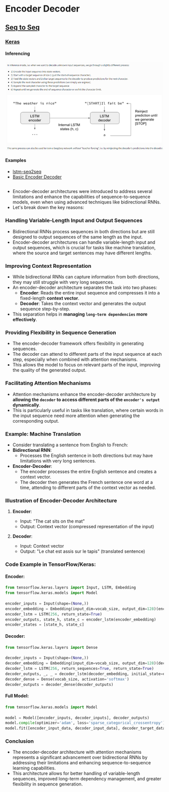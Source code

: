 # Encoder Decoder

## [Seq to Seq](https://jalammar.github.io/visualizing-neural-machine-translation-mechanics-of-seq2seq-models-with-attention/)
### [Keras](https://blog.keras.io/a-ten-minute-introduction-to-sequence-to-sequence-learning-in-keras.html)
#### Inferencing
<img src="inferencing.png">

#### Examples
- [lstm-seq2seq](https://github.com/bond005/seq2seq)
- [Basic Encoder Decoder](https://colab.research.google.com/github/kmkarakaya/ML_tutorials/blob/master/seq2seq_Part_C_Basic_Encoder_Decoder.ipynb)
## 
- Encoder-decoder architectures were introduced to address several limitations and enhance the capabilities of sequence-to-sequence models, even when using advanced techniques like bidirectional RNNs. 
- Let's break down the key reasons:

### Handling Variable-Length Input and Output Sequences
- Bidirectional RNNs process sequences in both directions but are still designed to output sequences of the same length as the input. 
- Encoder-decoder architectures can handle variable-length input and output sequences, which is crucial for tasks like machine translation, where the source and target sentences may have different lengths.

### Improving Context Representation
- While bidirectional RNNs can capture information from both directions, they may still struggle with very long sequences. 
- An encoder-decoder architecture separates the task into two phases:
  - **Encoder**: Reads the entire input sequence and compresses it into a fixed-length **context vector**.
  - **Decoder**: Takes the context vector and generates the output sequence step-by-step. 
- This separation helps in **managing `long-term dependencies` more effectively**.

### **Providing Flexibility in Sequence Generation**
- The encoder-decoder framework offers flexibility in generating sequences. 
- The decoder can attend to different parts of the input sequence at each step, especially when combined with attention mechanisms. 
- This allows the model to focus on relevant parts of the input, improving the quality of the generated output.

### **Facilitating Attention Mechanisms**
- Attention mechanisms enhance the encoder-decoder architecture by **allowing the `decoder` to access different parts of the `encoder's output` dynamically**. 
- This is particularly useful in tasks like translation, where certain words in the input sequence need more attention when generating the corresponding output.

### **Example: Machine Translation**
- Consider translating a sentence from English to French:
- **Bidirectional RNN**: 
  - Processes the English sentence in both directions but may have limitations with very long sentences.
- **Encoder-Decoder**: 
  - The encoder processes the entire English sentence and creates a context vector. 
  - The decoder then generates the French sentence one word at a time, attending to different parts of the context vector as needed.

### **Illustration of Encoder-Decoder Architecture**
1. **Encoder**: 
   - Input: "The cat sits on the mat"
   - Output: Context vector (compressed representation of the input)

2. **Decoder**:
   - Input: Context vector
   - Output: "Le chat est assis sur le tapis" (translated sentence)

### **Code Example in TensorFlow/Keras:**

#### Encoder:
```python
from tensorflow.keras.layers import Input, LSTM, Embedding
from tensorflow.keras.models import Model

encoder_inputs = Input(shape=(None,))
encoder_embedding = Embedding(input_dim=vocab_size, output_dim=128)(encoder_inputs)
encoder_lstm = LSTM(256, return_state=True)
encoder_outputs, state_h, state_c = encoder_lstm(encoder_embedding)
encoder_states = [state_h, state_c]
```

#### Decoder:
```python
from tensorflow.keras.layers import Dense

decoder_inputs = Input(shape=(None,))
decoder_embedding = Embedding(input_dim=vocab_size, output_dim=128)(decoder_inputs)
decoder_lstm = LSTM(256, return_sequences=True, return_state=True)
decoder_outputs, _, _ = decoder_lstm(decoder_embedding, initial_state=encoder_states)
decoder_dense = Dense(vocab_size, activation='softmax')
decoder_outputs = decoder_dense(decoder_outputs)
```

#### Full Model:
```python
from tensorflow.keras.models import Model

model = Model([encoder_inputs, decoder_inputs], decoder_outputs)
model.compile(optimizer='adam', loss='sparse_categorical_crossentropy')
model.fit([encoder_input_data, decoder_input_data], decoder_target_data, epochs=10)
```

### **Conclusion**
- The encoder-decoder architecture with attention mechanisms represents a significant advancement over bidirectional RNNs by addressing their limitations and enhancing sequence-to-sequence learning capabilities. 
- This architecture allows for better handling of variable-length sequences, improved long-term dependency management, and greater flexibility in sequence generation.